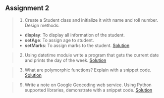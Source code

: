 ## Assignment 2

>1. Create a Student class and initialize it with name and roll number. Design methods:
>- **display**: To display all information of the student.
>- **setAge**: To assign age to student.
>- **setMarks**: To assign marks to the student.
[Solution](1.py)

>2. Using datetime module write a program that gets the current date and prints the day of the week.
[Solution](2.py)

>3. What are polymorphic functions? Explain with a snippet code.
[Solution](3.py)

>9. Write a note on Google Geocoding web service. Using Python supported libraries, demonstrate with a snippet code.
[Solution](9.py)
